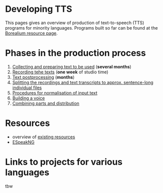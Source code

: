 # Developing TTS

This pages gives an overview of production of text-to-speech (TTS) programs for minority languages. Programs built so far can be found at the [Borealium resource page](https://borealium.org/en/category/text-to-speech/).


# Phases in the production process

1. [Collecting and preparing text to be used](text-prearateion.html) (**several months**)
2. [Recording tehe texts](recording.md) (**one week** of studio time)
3. [Text postprocessing](text-processing.md) (**months**)
4. [Splitting the recordings and text transcripts to approx. sentence-long individual files](sentence-alignment.md)
5. [Procedures for normalisation of input text](text-processing.md)
6. [Building a voice](building-voice.md)
7. [Combining parts and distribution](combining.md)

# Resources

- overview of [existing resources](../SpeechTechnologyResources.md)
- [ESpeakNG](ESpeakNG.md)



# Links to projects for various languages

tbw
